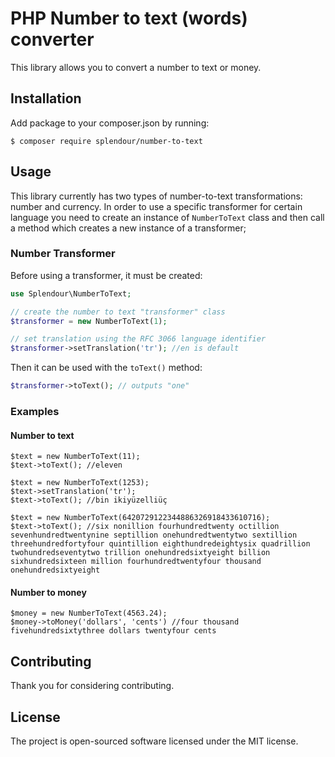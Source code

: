 # PHP Number to text (words) converter


This library allows you to convert a number to text or money.

## Installation

Add package to your composer.json by running:

```
$ composer require splendour/number-to-text
```

## Usage

This library currently has two types of number-to-text transformations: number and currency. In order to use a specific transformer for certain language you need to create an instance of `NumberToText` class and then call a method which creates a new instance of a transformer;


### Number Transformer

Before using a transformer, it must be created:

```php
use Splendour\NumberToText;

// create the number to text "transformer" class
$transformer = new NumberToText(1);

// set translation using the RFC 3066 language identifier
$transformer->setTranslation('tr'); //en is default
```

Then it can be used with the `toText()` method:

```php
$transformer->toText(); // outputs "one"
```

### Examples
#### Number to text
```
$text = new NumberToText(11);
$text->toText(); //eleven

$text = new NumberToText(1253);
$text->setTranslation('tr');
$text->toText(); //bin ikiyüzelliüç

$text = new NumberToText(6420729122344886326918433610716);
$text->toText(); //six nonillion fourhundredtwenty octillion sevenhundredtwentynine septillion onehundredtwentytwo sextillion threehundredfortyfour quintillion eighthundredeightysix quadrillion twohundredseventytwo trillion onehundredsixtyeight billion sixhundredsixteen million fourhundredtwentyfour thousand onehundredsixtyeight
```

#### Number to money
```
$money = new NumberToText(4563.24);
$money->toMoney('dollars', 'cents') //four thousand fivehundredsixtythree dollars twentyfour cents
```

## Contributing
Thank you for considering contributing.

## License
The project is open-sourced software licensed under the MIT license.

